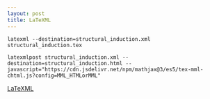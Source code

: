 ```yaml
---
layout: post
title: LaTeXML
---
```


`latexml --destination=structural_induction.xml structural_induction.tex`

```
latexmlpost structural_induction.xml --destination=structural_induction.html --javascript="https://cdn.jsdelivr.net/npm/mathjax@3/es5/tex-mml-chtml.js?config=MML_HTMLorMML"
```

[LaTeXML](https://math.nist.gov/~BMiller/LaTeXML/)